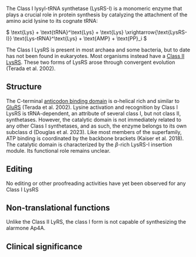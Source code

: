 
The Class I lysyl-tRNA synthetase (LysRS-I) is a monomeric enzyme that plays a crucial role in protein synthesis by catalyzing the attachment of the amino acid lysine to its cognate tRNA:




$ \text{Lys} + \text{tRNA}^\text{Lys} + \text{Lys} \xrightarrow{\text{LysRS-I}} \text{Lys-tRNA}^\text{Lys} + \text{AMP} + \text{PP}_i  $




The Class I LysRS is present in most archaea and some bacteria, but to date has not been found in eukaryotes. Most organisms instead have a [Class II LysRS](/class2/lys). These two forms of LysRS arose through convergent evolution (Terada et al. 2002). 




## Structure

The C-terminal [anticodon binding domain](/superfamily/class1/Anticodon_binding_domain_EK) is &alpha;-helical rich and similar to [GluRS](/class1/glu1) (Terada et al. 2002).  Lysine activation and recognition by Class I LysRS is tRNA-dependent, an attribute of several class I, but not class II, synthetases.
However, the catalytic domain is not immediately related to any other Class I synthetases, and as such, the enzyme belongs to its own subclass d (Douglas et al. 2023). 
Like most members of the superfamily, ATP binding is coordinated by the backbone brackets (Kaiser et al. 2018). 
The catalytic domain is characterized by the $\beta$-rich LysRS-I insertion module. Its functional role remains unclear. 





## Editing
No editing or other proofreading activities have yet been observed for any Class I LysRS

## Non-translational functions

Unlike the Class II LyRS, the class I form is not capable of synthesizing the alarmone Ap4A.

## Clinical significance



